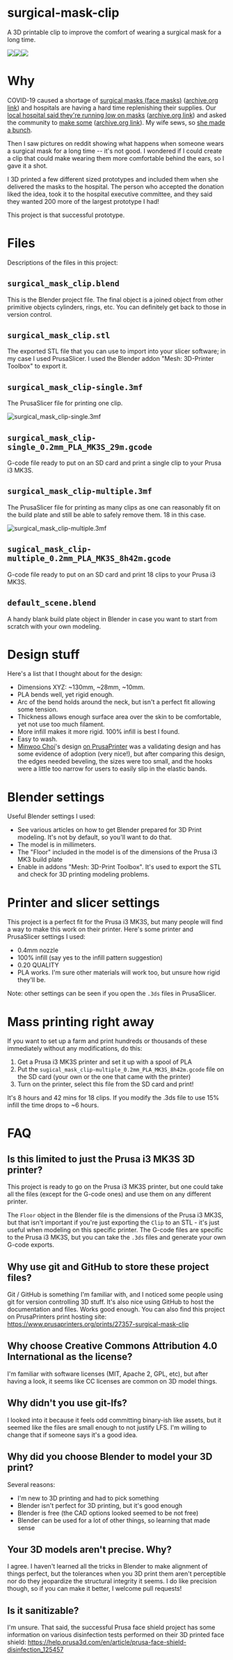 # surgical-mask-clip
A 3D printable clip to improve the comfort of wearing a surgical mask for a long time.

![](https://raw.githubusercontent.com/pmotch/surgical-mask-clip/master/readme_assets/surgical-mask-clip-single-300px.jpg)![](https://raw.githubusercontent.com/pmotch/surgical-mask-clip/master/readme_assets/surgical-mask-clip-video-original.gif)![](https://raw.githubusercontent.com/pmotch/surgical-mask-clip/master/readme_assets/surgical-mask-clip-printing-300px.jpg)

# Why
COVID-19 caused a shortage of [surgical masks (face masks)](https://www.fda.gov/medical-devices/personal-protective-equipment-infection-control/n95-respirators-and-surgical-masks-face-masks) ([archive.org link](https://web.archive.org/web/20200325214258/https://www.fda.gov/medical-devices/personal-protective-equipment-infection-control/n95-respirators-and-surgical-masks-face-masks)) and hospitals are having a hard time replenishing their supplies. Our [local hospital said they're running low on masks](https://www.courierpress.com/story/news/2020/03/18/coronavirus-deaconess-ask-public-provide-medical-face-masks/2865273001/) ([archive.org link](https://web.archive.org/web/20200326225658/https://www.courierpress.com/story/news/2020/03/18/coronavirus-deaconess-ask-public-provide-medical-face-masks/2865273001/)) and asked the community to [make some](https://www.deaconess.com/How-to-make-a-Face-Mask) ([archive.org link](https://web.archive.org/web/20200327003117/https://www.deaconess.com/How-to-make-a-Face-Mask)). My wife sews, so [she made a bunch](https://raw.githubusercontent.com/pmotch/surgical-mask-clip/master/readme_assets/sewn_masks.jpg).

Then I saw pictures on reddit showing what happens when someone wears a surgical mask for a long time -- it's not good. I wondered if I could create a clip that could make wearing them more comfortable behind the ears, so I gave it a shot.

I 3D printed a few different sized prototypes and included them when she delivered the masks to the hospital. The person who accepted the donation liked the idea, took it to the hospital executive committee, and they said they wanted 200 more of the largest prototype I had!

This project is that successful prototype.

# Files

Descriptions of the files in this project:

## `surgical_mask_clip.blend`

This is the Blender project file. The final object is a joined object from other primitive objects cylinders, rings, etc. You can definitely get back to those in version control.

## `surgical_mask_clip.stl`

The exported STL file that you can use to import into your slicer software; in my case I used PrusaSlicer. I used the Blender addon "Mesh: 3D-Printer Toolbox" to export it.

## `surgical_mask_clip-single.3mf`

The PrusaSlicer file for printing one clip.

![surgical_mask_clip-single.3mf](https://raw.githubusercontent.com/pmotch/surgical-mask-clip/master/readme_assets/sugical_mask_clip-single_g-code_screenshot.png)

## `surgical_mask_clip-single_0.2mm_PLA_MK3S_29m.gcode`

G-code file ready to put on an SD card and print a single clip to your Prusa i3 MK3S.

## `surgical_mask_clip-multiple.3mf`

The PrusaSlicer file for printing as many clips as one can reasonably fit on the build plate and still be able to safely remove them. 18 in this case.

![surgical_mask_clip-multiple.3mf](https://raw.githubusercontent.com/pmotch/surgical-mask-clip/master/readme_assets/sugical_mask_clip-multiple_g-code_screenshot.png)

## `sugical_mask_clip-multiple_0.2mm_PLA_MK3S_8h42m.gcode`

G-code file ready to put on an SD card and print 18 clips to your Prusa i3 MK3S.

## `default_scene.blend`

A handy blank build plate object in Blender in case you want to start from scratch with your own modeling.

# Design stuff

Here's a list that I thought about for the design:

- Dimensions XYZ: ~130mm, ~28mm, ~10mm.
- PLA bends well, yet rigid enough.
- Arc of the bend holds around the neck, but isn't a perfect fit allowing some tension.
- Thickness allows enough surface area over the skin to be comfortable, yet not use too much filament.
- More infill makes it more rigid. 100% infill is best I found.
- Easy to wash.
- [Minwoo Choi](https://www.prusaprinters.org/social/52530-minwoo-choi)'s design [on PrusaPrinter](https://www.prusaprinters.org/prints/25999-mask-connection-clips) was a validating design and has some evidence of adoption (very nice!), but after comparing this design, the edges needed beveling, the sizes were too small, and the hooks were a little too narrow for users to easily slip in the elastic bands.

# Blender settings

Useful Blender settings I used:

- See various articles on how to get Blender prepared for 3D Print modeling. It's not by default, so you'll want to do that.
- The model is in millimeters.
- The "Floor" included in the model is of the dimensions of the Prusa i3 MK3 build plate
- Enable in addons "Mesh: 3D-Print Toolbox". It's used to export the STL and check for 3D printing modeling problems.

# Printer and slicer settings

This project is a perfect fit for the Prusa i3 MK3S, but many people will find a way to make this work on their printer. Here's some printer and PrusaSlicer settings I used:

- 0.4mm nozzle
- 100% infill (say yes to the infill pattern suggestion)
- 0.20 QUALITY
- PLA works. I'm sure other materials will work too, but unsure how rigid they'll be.

Note: other settings can be seen if you open the `.3ds` files in PrusaSlicer.

# Mass printing right away

If you want to set up a farm and print hundreds or thousands of these immediately without any modifications, do this:

1. Get a Prusa i3 MK3S printer and set it up with a spool of PLA
2. Put the `sugical_mask_clip-multiple_0.2mm_PLA_MK3S_8h42m.gcode` file on the SD card (your own or the one that came with the printer)
3. Turn on the printer, select this file from the SD card and print!

It's 8 hours and 42 mins for 18 clips. If you modify the .3ds file to use 15% infill the time drops to ~6 hours.

# FAQ

## Is this limited to just the Prusa i3 MK3S 3D printer?

This project is ready to go on the Prusa i3 MK3S printer, but one could take all the files (except for the G-code ones) and use them on any different printer.

The `Floor` object in the Blender file is the dimensions of the Prusa i3 MK3S, but that isn't important if you're just exporting the `Clip` to an STL - it's just useful when modeling on this specific printer. The G-code files are specific to the Prusa i3 MK3S, but you can take the `.3ds` files and generate your own G-code exports.

## Why use git and GitHub to store these project files?

Git / GitHub is something I'm familiar with, and I noticed some people using git for version controlling 3D stuff. It's also nice using GitHub to host the documentation and files. Works good enough. You can also find this project on PrusaPrinters print hosting site: https://www.prusaprinters.org/prints/27357-surgical-mask-clip

## Why choose Creative Commons Attribution 4.0 International as the license?

I'm familiar with software licenses (MIT, Apache 2, GPL, etc), but after having a look, it seems like CC licenses are common on 3D model things.

## Why didn't you use git-lfs?

I looked into it because it feels odd committing binary-ish like assets, but it seemed like the files are small enough to not justify LFS. I'm willing to change that if someone says it's a good idea.

## Why did you choose Blender to model your 3D print?

Several reasons:
- I'm new to 3D printing and had to pick something
- Blender isn't perfect for 3D printing, but it's good enough
- Blender is free (the CAD options looked seemed to be not free)
- Blender can be used for a lot of other things, so learning that made sense

## Your 3D models aren't precise. Why?

I agree. I haven't learned all the tricks in Blender to make alignment of things perfect, but the tolerances when you 3D print them aren't perceptible nor do they jeopardize the structural integrity it seems. I do like precision though, so if you can make it better, I welcome pull requests!

## Is it sanitizable?

I'm unsure. That said, the successful Prusa face shield project has some information on various disinfection tests performed on their 3D printed face shield: https://help.prusa3d.com/en/article/prusa-face-shield-disinfection_125457
